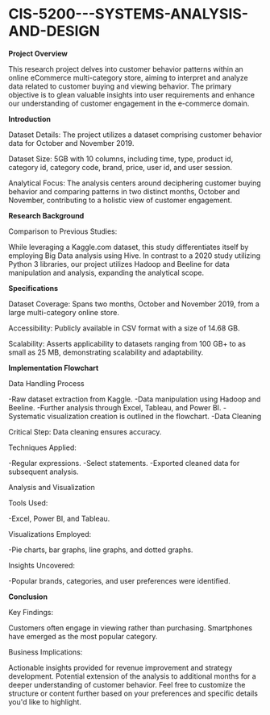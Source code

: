 # CIS-5200---SYSTEMS-ANALYSIS-AND-DESIGN

**Project Overview**

This research project delves into customer behavior patterns within an online eCommerce multi-category store, aiming to interpret and analyze data related to customer buying and viewing behavior. 
The primary objective is to glean valuable insights into user requirements and enhance our understanding of customer engagement in the e-commerce domain.

**Introduction**

Dataset Details: The project utilizes a dataset comprising customer behavior data for October and November 2019.

Dataset Size: 5GB with 10 columns, including time, type, product id, category id, category code, brand, price, user id, and user session.

Analytical Focus: The analysis centers around deciphering customer buying behavior and comparing patterns in two distinct months, October and November, contributing to a holistic view of customer engagement.

**Research Background**

Comparison to Previous Studies:

While leveraging a Kaggle.com dataset, this study differentiates itself by employing Big Data analysis using Hive.
In contrast to a 2020 study utilizing Python 3 libraries, our project utilizes Hadoop and Beeline for data manipulation and analysis, expanding the analytical scope.

**Specifications**

Dataset Coverage: Spans two months, October and November 2019, from a large multi-category online store.

Accessibility: Publicly available in CSV format with a size of 14.68 GB.

Scalability: Asserts applicability to datasets ranging from 100 GB+ to as small as 25 MB, demonstrating scalability and adaptability.

**Implementation Flowchart**

Data Handling Process

-Raw dataset extraction from Kaggle.
-Data manipulation using Hadoop and Beeline.
-Further analysis through Excel, Tableau, and Power BI.
-Systematic visualization creation is outlined in the flowchart.
-Data Cleaning

Critical Step: Data cleaning ensures accuracy.

Techniques Applied:

-Regular expressions.
-Select statements.
-Exported cleaned data for subsequent analysis.

Analysis and Visualization

Tools Used:

-Excel, Power BI, and Tableau.

Visualizations Employed:

-Pie charts, bar graphs, line graphs, and dotted graphs.

Insights Uncovered:

-Popular brands, categories, and user preferences were identified.

**Conclusion**

Key Findings:

Customers often engage in viewing rather than purchasing.
Smartphones have emerged as the most popular category.

Business Implications:

Actionable insights provided for revenue improvement and strategy development.
Potential extension of the analysis to additional months for a deeper understanding of customer behavior.
Feel free to customize the structure or content further based on your preferences and specific details you'd like to highlight.







